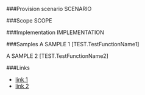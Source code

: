 <!-- M2-TODO -->
<properties
	  pageTitle="XsltListViewWebPartDefinition"
    pageName="XsltListViewWebPartDefinition"
    parentPageId="13051"
/>

###Provision scenario
SCENARIO

###Scope
SCOPE

###Implementation
IMPLEMENTATION

###Samples
A SAMPLE 1
[TEST.TestFunctionName1]

A SAMPLE 2
[TEST.TestFunctionName2]

###Links
- [link 1](http://example.com)
- [link 2](http://example.com)